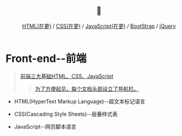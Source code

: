 <div align="center">
  <h2>📖</h2>
</div>  
<div align="center">
  <a href="#">HTML(在更)</a> / <a href="#">CSS(在更)</a> / <a href="#">JavaScript(在更)</a> / <a href="#">BootStrap</a> / <a href="#">jQuery</a>
</div>

<br>

# Front-end--前端

> [前端三大基础HTML、CSS、JavaScript](#no-jump)<br>
>> [为了方便起见，每个文档头部设立了导航栏。](#np-jump)
+ HTML(HyperText Markup Language)--超文本标记语言

+ CSS(Cascading Style Sheets)--层叠样式表

+ JavaScript--网页脚本语言
